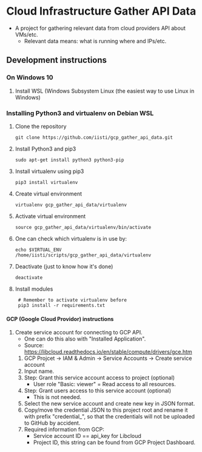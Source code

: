 # Cloud Infrastructure Gather API Data
* A project for gathering relevant data from cloud providers API about VMs/etc.
  * Relevant data means: what is running where and IPs/etc.

## Development instructions
### On Windows 10
1. Install WSL (Windows Subsystem Linux (the easiest way to use Linux in Windows)

### Installing Python3 and virtualenv on Debian WSL
1. Clone the repository

       git clone https://github.com/iisti/gcp_gather_api_data.git
1. Install Python3 and pip3

       sudo apt-get install python3 python3-pip
1. Install virtualenv using pip3

       pip3 install virtualenv
1. Create virtual environment

       virtualenv gcp_gather_api_data/virtualenv
1. Activate virtual environment

       source gcp_gather_api_data/virtualenv/bin/activate
1. One can check which virtualenv is in use by:

       echo $VIRTUAL_ENV
       /home/iisti/scripts/gcp_gather_api_data/virtualenv
1. Deactivate (just to know how it's done)

       deactivate

1. Install modules

        # Remember to activate virtualenv before
        pip3 install -r requirements.txt

#### GCP (Google Cloud Providor) instructions
1. Create service account for connecting to GCP API.
    * One can do this also with "Installed Application".
    * Source: https://libcloud.readthedocs.io/en/stable/compute/drivers/gce.htm
    1. GCP Projcet -> IAM & Admin -> Service Accounts -> Create service account
    1. Input name.
    1. Step: Grant this service account access to project (optional)
       * User role "Basic: viewer" = Read access to all resources.
    1. Step: Grant users access to this service account (optional)
       * This is not needed.
    1. Select the new service account and create new key in JSON format.
    1. Copy/move the credential JSON to this project root and rename it with prefix "credential_", so
      that the credentials will not be uploaded to GitHub by accident.
    1. Required information from GCP:
       * Service account ID == api_key for Libcloud
       * Project ID, this string can be found from GCP Project Dashboard.

